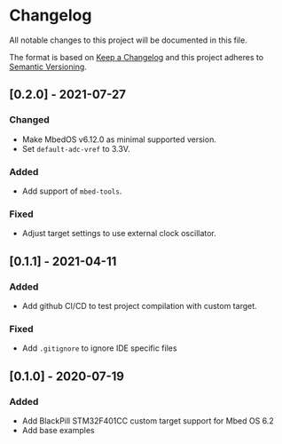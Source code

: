 # Changelog
All notable changes to this project will be documented in this file.

The format is based on [Keep a Changelog](https://keepachangelog.com/en/1.0.0/)
and this project adheres to [Semantic Versioning](https://semver.org/spec/v2.0.0.html).

## [0.2.0] - 2021-07-27

### Changed

- Make MbedOS v6.12.0 as minimal supported version.
- Set `default-adc-vref` to 3.3V.

### Added

- Add support of `mbed-tools`.

### Fixed

- Adjust target settings to use external clock oscillator.

## [0.1.1] - 2021-04-11

### Added

- Add github CI/CD to test project compilation with custom target.

### Fixed

- Add `.gitignore` to ignore IDE specific files

## [0.1.0] - 2020-07-19

### Added

- Add BlackPill STM32F401CC custom target support for Mbed OS 6.2
- Add base examples
